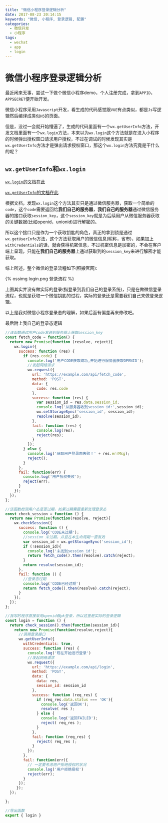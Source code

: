 ```yaml
---
title: "微信小程序登录逻辑分析"
date: 2017-08-23 20:14:15
keywords: "微信, 小程序, 登录逻辑, 配置"
categories:
  - 微信开发
  - 小程序
tags:
  - wechat
  - app
  - login
---
```

# 微信小程序登录逻辑分析

最近闲来无事，尝试一下做个微信小程序demo，个人注册完成，拿到`APPID`，`APPSECRET`便开始开发。

微信小程序采用`Javascript`开发，看生成的代码感觉跟`VUE`有点类似，都是`Js`写逻辑然后编译成类似`H5`的页面。
<!-- more -->
但是，没过一会就开始懵逼了，生成的代码里面有一个`wx.getUserInfo`方法，开发文档里面有一个`wx.login`方法，本来以为`wx.login`这个方法就是在进入小程序的时候弹出授权窗口请求用户授权，不过在调试的时候发现其实是`wx.getUserInfo`方法才是弹出请求授权窗口，那这个`wx.login`方法究竟是干什么的呢？

## `wx.getUserInfo`和`wx.login`

[`wx.login`的文档在此](https://mp.weixin.qq.com/debug/wxadoc/dev/api/api-login.html#wxloginobject)

[`wx.getUserInfo`的文档在此](https://mp.weixin.qq.com/debug/wxadoc/dev/api/open.html#wxgetuserinfoobject)

根据文档，发现`wx.login`这个方法其实只是通过微信服务器，获取一个简单的`code`，这个`code`需要返回给**我们自己的服务器**，**我们自己的服务器**通过微信服务器的接口获取`session_key`，这个`session_key`就是为后续用户从微信服务器获取的关键数据(比如openid，unionid)进行解密的。

所以这个接口只是作为一个获取钥匙的角色，真正的拿到锁是通过`wx.getUserInfo`方法，这个方法获取用户的微信信息(昵称，省市)，如果加上`withCredentials`的话，就会获得机密信息，不过机密信息是加密的，不会在客户端上呈现，只能在**我们自己的服务器**上通过获取到的`session_key`来进行解密才能获取。

综上所述，整个微信的登录流程如下(照搬官网):

{% ossimg login.png 登录流程 %}

上图其实并没有做实际的登录(指登录到我们自己的登录系统)，只是在做微信登录流程，也就是获取一个微信钥匙的过程，实际的登录还是需要我们自己来做登录逻辑。

以上是我对微信小程序登录态的理解，如果后面有偏差再来修改吧。

最后附上我自己的登录态逻辑

```Javascript
//该函数通过用户code发送到服务器上获取session_key
const fetch_code = function() {
  return new Promise(function (resolve, reject){
    wx.login({
      success: function (res) {
        if (res.code) {
          console.log('用户CODE获取成功,开始进行服务器获取OPENID');
          //发起网络请求
          wx.request({
            url: 'https://example.com/api/fetch_code',
            method: 'POST',
            data: {
              code: res.code
            },
            success: function (res) {
              var session_id = res.data.session_id;
              console.log('从服务器收到session_id:',session_id);
              wx.setStorageSync('session_id', session_id);
              resolve(session_id);
            },
            fail: function (res) {
              console.log(res);
              reject(res);
            }
          });
        } else {
          console.log('获取用户登录态失败！' + res.errMsg);
          reject();
        }
      },
      fail: function(err) {
        console.log('用户授权失败');
        reject(err);
      }
    });
  });
};

//该函数检测用户态是否过期，如果过期需要重新处理登录态
const check_session = function () {
  return new Promise(function(resolve, reject){
    wx.checkSession({
      success: function () {
        console.log('CODE未过期');
        //session 未过期，并且在本生命周期一直有效
        var session_id = wx.getStorageSync('session_id');
        if (!session_id){
          console.log('未找到session_id');
          return fetch_code().then(resolve).catch(reject);
        }
        return resolve(session_id);
      },
      fail: function () {
        //登录态过期
        console.log('CODE已经过期')
        return fetch_code().then(resolve).catch(reject);
      }
    });
  });
};

//我写的程序直接采用openid做pk登录，所以这里是实际的登录逻辑
const login = function () {
  return check_session().then(function(session_id){
    return new Promise(function(resolve,reject){
      //调用登录接口
      wx.getUserInfo({
        withCredentials: true,
        success: function (res) {
          console.log('现在开始进行登录')
          //发起网络请求
          wx.request({
            url: 'https://example.com/api/login',
            method: 'POST',
            data: {
              data: res,
              session_id: session_id
            },
            success: function (req_res) {
              if (req_res.data.status === 'OK'){
                console.log('返回OK');
                resolve( res );
              } else {
                console.log('返回FAILED');
                reject( req_res );
              }
            },
            fail: function (req_res) {
              reject( req_res );
            }
          });
        },
        fail: function(err){
          // 一定要考虑用户拒绝授权的状况
          console.log('用户拒绝授权')
          reject(err);
        }
      });
     });
  });

};

//导出函数
export { login }
```
